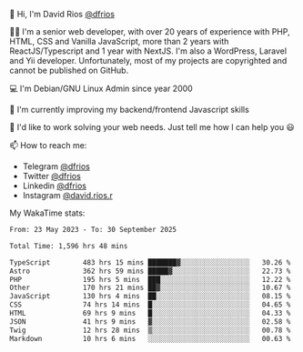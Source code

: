 👋 Hi, I'm David Rios [@dfrios](https://github.com/dfrios)

👨‍💻 I'm a senior web developer, with over 20 years of experience with PHP, HTML, CSS and Vanilla JavaScript, more than 2 years with ReactJS/Typescript and 1 year with NextJS. I'm also a WordPress, Laravel and Yii developer. Unfortunately, most of my projects are copyrighted and cannot be published on GitHub.

💻 I'm Debian/GNU Linux Admin since year 2000

🌱 I'm currently improving my backend/frontend Javascript skills

💞️ I'd like to work solving your web needs. Just tell me how I can help you 😃

📫 How to reach me:
* Telegram [@dfrios](https://t.me/dfrios)
* Twitter [@dfrios](https://twitter.com/dfrios)
* Linkedin [@dfrios](https://linkedin.com/in/dfrios)
* Instagram [@david.rios.r](https://instagram.com/david.rios.r)



My WakaTime stats:
<!--START_SECTION:waka-->

```txt
From: 23 May 2023 - To: 30 September 2025

Total Time: 1,596 hrs 48 mins

TypeScript        483 hrs 15 mins ███████▓░░░░░░░░░░░░░░░░░   30.26 %
Astro             362 hrs 59 mins █████▓░░░░░░░░░░░░░░░░░░░   22.73 %
PHP               195 hrs 5 mins  ███░░░░░░░░░░░░░░░░░░░░░░   12.22 %
Other             170 hrs 21 mins ██▓░░░░░░░░░░░░░░░░░░░░░░   10.67 %
JavaScript        130 hrs 4 mins  ██░░░░░░░░░░░░░░░░░░░░░░░   08.15 %
CSS               74 hrs 14 mins  █░░░░░░░░░░░░░░░░░░░░░░░░   04.65 %
HTML              69 hrs 9 mins   █░░░░░░░░░░░░░░░░░░░░░░░░   04.33 %
JSON              41 hrs 9 mins   ▓░░░░░░░░░░░░░░░░░░░░░░░░   02.58 %
Twig              12 hrs 28 mins  ▒░░░░░░░░░░░░░░░░░░░░░░░░   00.78 %
Markdown          10 hrs 6 mins   ░░░░░░░░░░░░░░░░░░░░░░░░░   00.63 %
```

<!--END_SECTION:waka-->

